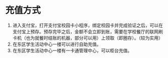 # 充值方式

1. 进入支付宝，打开支付宝校园卡小程序，绑定校园卡并完成验证之后，可以在支付宝上预存。预存完毕之后，金额不会立即到账，需要在学校餐厅的联网刷卡机（也为就餐时结账的机器，部分可以用）上领取（即圈存）。（较为实用）
2. 在东区学生活动中心一楼可以进行自助充值。
3. 在东区学生活动中心一楼有一卡通管理中心，可以柜台充值。
